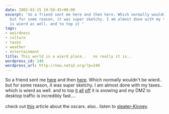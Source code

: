 ```yaml
---
date: 2002-03-25 19:58:45+00:00
excerpt: 'So a friend sent me here and then here. Which normally wouldn''t be wierd..
  but for some reason, it was super sketchy. I am almost done with my taxes.. which
  is wierd as well. and to top it '
tags:
- weirdness
- culture
- taxes
- weather
- entertainment
title: This world is a wierd place..   no really it is..
wordpress_id: 240
wordpress_url: http://new.nata2.org/?p=240
---
```


So a friend sent me <a href="http://www.splitsyndicate.com/jenny18/">here</a> and then <a href="http://www.barefooters.org/">here</a>. Which normally wouldn't be wierd.. but for some reason, it was super sketchy. I am almost done with my taxes.. which is wierd as well. and to top <a href="http://www.cnn.com/2002/TECH/science/03/25/endangered.parks/index.html">it</a> <a href="http://www.cnn.com/CNN/Programs/wolf.blitzer.reports/index.html">all</a> <a href="http://www.latimes.com/news/opinion/commentary/la-000021224mar24.story?coll=la-news-comment-opinions">off</a> it is snowing and my DMZ to desktop traffic is incredibly fast....<br/><br/>check out <a href="http://www.salon.com/ent/movies/feature/2002/03/25/oscars_2002/index.html?x">this</a> article about the oscars. also.. listen to <a href="http://www.killrockstars.com/bands/sleater-kinney/">sleater-Kinney</a>.